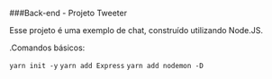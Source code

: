###Back-end - Projeto Tweeter 

Esse projeto é uma exemplo de chat, construído utilizando Node.JS.

 .Comandos básicos:

  `yarn init -y`
  `yarn add Express`
  `yarn add nodemon -D`
